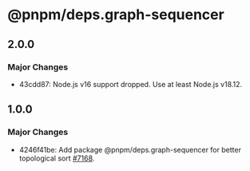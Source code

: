 # @pnpm/deps.graph-sequencer

## 2.0.0

### Major Changes

- 43cdd87: Node.js v16 support dropped. Use at least Node.js v18.12.

## 1.0.0

### Major Changes

- 4246f41be: Add package @pnpm/deps.graph-sequencer for better topological sort [#7168](https://github.com/pnpm/pnpm/pull/7168).
